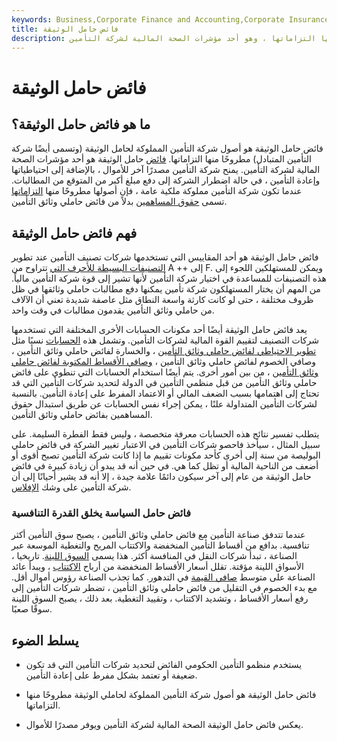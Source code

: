 ```yaml
---
keywords: Business,Corporate Finance and Accounting,Corporate Insurance
title: فائض حامل الوثيقة
description: فائض حامل الوثيقة هو أصول شركة التأمين المتبادل مطروحًا منها التزاماتها ، وهو أحد مؤشرات الصحة المالية لشركة التأمين.
---
```


# فائض حامل الوثيقة
## ما هو فائض حامل الوثيقة؟

فائض حامل الوثيقة هو أصول شركة التأمين المملوكة لحامل الوثيقة (وتسمى أيضًا شركة التأمين المتبادل) مطروحًا منها التزاماتها. [فائض](/surplus) حامل الوثيقة هو أحد مؤشرات الصحة المالية لشركة التأمين. يمنح شركة التأمين مصدرًا آخر للأموال ، بالإضافة إلى احتياطياتها وإعادة التأمين ، في حالة اضطرار الشركة إلى دفع مبلغ أكبر من المتوقع من المطالبات. عندما تكون شركة التأمين مملوكة ملكية عامة ، فإن أصولها مطروحًا منها [التزاماتها](/liability) تسمى [حقوق المساهمين](/shareholdersequity) بدلاً من فائض حاملي وثائق التأمين.

## فهم فائض حامل الوثيقة

فائض حامل الوثيقة هو أحد المقاييس التي تستخدمها شركات تصنيف التأمين عند تطوير [التصنيفات البسيطة للأحرف التي](/rating) تتراوح من A ++ إلى F. ويمكن للمستهلكين اللجوء إلى هذه التصنيفات للمساعدة في اختيار شركة التأمين لأنها تشير إلى قوة شركة التأمين مالياً. من المهم أن يختار المستهلكون شركة تأمين يمكنها دفع مطالبات حاملي وثائقها في ظل ظروف مختلفة ، حتى لو كانت كارثة واسعة النطاق مثل عاصفة شديدة تعني أن الآلاف من حاملي وثائق التأمين يقدمون مطالبات في وقت واحد.

يعد فائض حامل الوثيقة أيضًا أحد مكونات الحسابات الأخرى المختلفة التي تستخدمها شركات التصنيف لتقييم القوة المالية لشركات التأمين. وتشمل هذه [الحسابات](/development-policyholder-surplus) نسبًا مثل [تطوير الاحتياطي لفائض حاملي وثائق التأمين](/development-policyholder-surplus) ، والخسارة لفائض حاملي وثائق التأمين ، وصافي الخصوم لفائض حاملي وثائق التأمين ، [وصافي الأقساط المكتوبة لفائض حاملي وثائق التأمين](/net-premiums-written-policyholder-surplus) ، من بين أمور أخرى. يتم أيضًا استخدام الحسابات التي تنطوي على فائض حاملي وثائق التأمين من قبل منظمي التأمين في الدولة لتحديد شركات التأمين التي قد تحتاج إلى اهتمامها بسبب الضعف المالي أو الاعتماد المفرط على إعادة التأمين. بالنسبة لشركات التأمين المتداولة علنًا ، يمكن إجراء نفس الحسابات عن طريق استبدال حقوق المساهمين بفائض حاملي وثائق التأمين.

يتطلب تفسير نتائج هذه الحسابات معرفة متخصصة ، وليس فقط الفطرة السليمة. على سبيل المثال ، سيأخذ فاحصو شركات التأمين في الاعتبار تغيير الشركة في فائض حاملي البوليصة من سنة إلى أخرى كأحد مكونات تقييم ما إذا كانت شركة التأمين تصبح أقوى أو أضعف من الناحية المالية أو تظل كما هي. في حين أنه قد يبدو أن زيادة كبيرة في فائض حامل الوثيقة من عام إلى آخر سيكون دائمًا علامة جيدة ، إلا أنه قد يشير أحيانًا إلى أن شركة التأمين على وشك [الإفلاس](/insolvency).

### فائض حامل السياسة يخلق القدرة التنافسية

عندما تتدفق صناعة التأمين مع فائض حاملي وثائق التأمين ، يصبح سوق التأمين أكثر تنافسية. بدافع من أقساط التأمين المنخفضة والاكتتاب المريح والتغطية الموسعة عبر الصناعة ، تبدأ شركات النقل في المنافسة أكثر. هذا يسمى [السوق اللينة](/soft_market). تاريخيا ، الأسواق اللينة مؤقتة. تقلل أسعار الأقساط المنخفضة من أرباح [الاكتتاب](/underwriting) ، ويبدأ عائد الصناعة على متوسط [صافي القيمة](/networth) في التدهور. كما تجذب الصناعة رؤوس أموال أقل. مع بدء الخصوم في التقليل من فائض حاملي وثائق التأمين ، تضطر شركات التأمين إلى رفع أسعار الأقساط ، وتشديد الاكتتاب ، وتقييد التغطية. بعد ذلك ، يصبح السوق اللينة سوقًا صعبًا.

## يسلط الضوء

- يستخدم منظمو التأمين الحكومي الفائض لتحديد شركات التأمين التي قد تكون ضعيفة أو تعتمد بشكل مفرط على إعادة التأمين.

- فائض حامل الوثيقة هو أصول شركة التأمين المملوكة لحاملي الوثيقة مطروحًا منها التزاماتها.

- يعكس فائض حامل الوثيقة الصحة المالية لشركة التأمين ويوفر مصدرًا للأموال.


